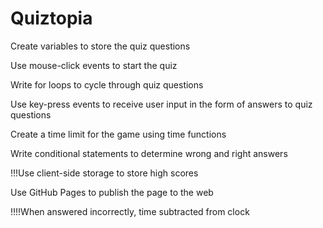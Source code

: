 # Quiztopia

Create variables to store the quiz questions

Use mouse-click events to start the quiz

Write for loops to cycle through quiz questions

Use key-press events to receive user input in the form of answers to quiz questions

Create a time limit for the game using time functions

Write conditional statements to determine wrong and right answers

!!!Use client-side storage to store high scores

Use GitHub Pages to publish the page to the web

!!!!When answered incorrectly, time subtracted from clock
